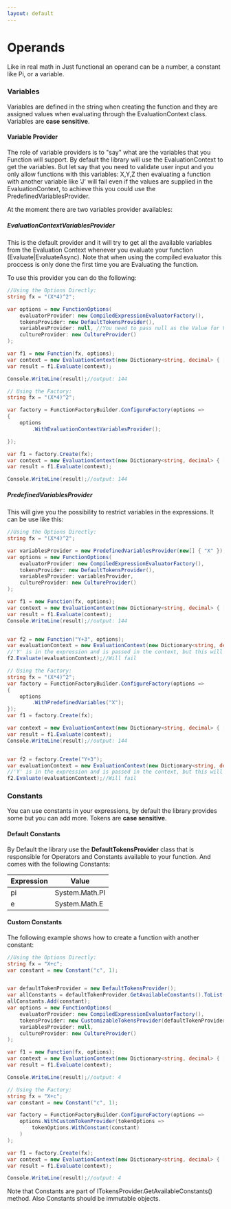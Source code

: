 ```yaml
---
layout: default
---
```


# Operands

Like in real math in Just functional an operand can be a number, a constant like Pi, or a variable.

### Variables

Variables are defined in the string when creating the function and they are assigned values when evaluating through the EvaluationContext class. Variables are **case sensitive**.

#### Variable Provider

The role of variable providers is to "say" what are the variables that you Function will support. By default the library will use the EvaluationContext to get the variables. But let say that you need to validate user input and you only allow functions with this variables: X,Y,Z then evaluating a function with another variable like 'J' will fail even if the values are supplied in the EvaluationContext, to achieve this you could use the PredefinedVariablesProvider.

At the moment there are two variables provider availables:

##### EvaluationContextVariablesProvider

This is the default provider and it will try to get all the available variables from the Evaluation Context whenever you evaluate your function (Evaluate|EvaluateAsync).
Note that when using the compiled evaluator this proccess is only done the first time you are Evaluating the function.

To use this provider you can do the following:

```C#
//Using the Options Directly:
string fx = "(X*4)^2";

var options = new FunctionOptions(
    evaluatorProvider: new CompiledExpressionEvaluatorFactory(),
    tokensProvider: new DefaultTokensProvider(),
    variablesProvider: null, //You need to pass null as the Value for Variables Provider
    cultureProvider: new CultureProvider()
);

var f1 = new Function(fx, options);
var context = new EvaluationContext(new Dictionary<string, decimal> { ["X"] = 3 });
var result = f1.Evaluate(context);

Console.WriteLine(result);//output: 144
```

```C#
// Using the Factory:
string fx = "(X*4)^2";

var factory = FunctionFactoryBuilder.ConfigureFactory(options =>
{
    options
        .WithEvaluationContextVariablesProvider();

});

var f1 = factory.Create(fx);
var context = new EvaluationContext(new Dictionary<string, decimal> { ["X"] = 3 });
var result = f1.Evaluate(context);

Console.WriteLine(result);//output: 144
```

##### PredefinedVariablesProvider

This will give you the possibility to restrict variables in the expressions. It can be use like this:

```C#
//Using the Options Directly:
string fx = "(X*4)^2";

var variablesProvider = new PredefinedVariablesProvider(new[] { "X" });
var options = new FunctionOptions(
    evaluatorProvider: new CompiledExpressionEvaluatorFactory(),
    tokensProvider: new DefaultTokensProvider(),
    variablesProvider: variablesProvider,
    cultureProvider: new CultureProvider()
);

var f1 = new Function(fx, options);
var context = new EvaluationContext(new Dictionary<string, decimal> { ["X"] = 3 });
var result = f1.Evaluate(context);
Console.WriteLine(result);//output: 144


var f2 = new Function("Y+3", options);
var evaluationContext = new EvaluationContext(new Dictionary<string, decimal> { ["Y"] = 3 });
//'Y' is in the expression and is passed in the context, but this will fail:
f2.Evaluate(evaluationContext);//Will fail
```

```C#
// Using the Factory:
string fx = "(X*4)^2";
var factory = FunctionFactoryBuilder.ConfigureFactory(options =>
{
    options
        .WithPredefinedVariables("X");
});
var f1 = factory.Create(fx);

var context = new EvaluationContext(new Dictionary<string, decimal> { ["X"] = 3 });
var result = f1.Evaluate(context);
Console.WriteLine(result);//output: 144


var f2 = factory.Create("Y+3");
var evaluationContext = new EvaluationContext(new Dictionary<string, decimal> { ["Y"] = 3 });
//'Y' is in the expression and is passed in the context, but this will fail:
f2.Evaluate(evaluationContext);//Will fail
```

### Constants

You can use constants in your expressions, by default the library provides some but you can add more. Tokens are **case sensitive**.

#### Default Constants

By Default the library use the **DefaultTokensProvider** class that is responsible for Operators and Constants available to your function. And comes with the following Constants:

| Expression | Value          |
| ---------- | -------------- |
| pi         | System.Math.PI |
| e          | System.Math.E  |

#### Custom Constants

The following example shows how to create a function with another constant:

```C#
//Using the Options Directly:
string fx = "X+c";
var constant = new Constant("c", 1);


var defaultTokenProvider = new DefaultTokensProvider();
var allConstants = defaultTokenProvider.GetAvailableConstants().ToList();
allConstants.Add(constant);
var options = new FunctionOptions(
    evaluatorProvider: new CompiledExpressionEvaluatorFactory(),
    tokensProvider: new CustomizableTokensProvider(defaultTokenProvider.GetAvailableOperators(), allConstants),
    variablesProvider: null,
    cultureProvider: new CultureProvider()
);

var f1 = new Function(fx, options);
var context = new EvaluationContext(new Dictionary<string, decimal> { ["X"] = 3 });
var result = f1.Evaluate(context);

Console.WriteLine(result);//output: 4
```

```C#
// Using the Factory:
string fx = "X+c";
var constant = new Constant("c", 1);

var factory = FunctionFactoryBuilder.ConfigureFactory(options =>
    options.WithCustomTokenProvider(tokenOptions =>
        tokenOptions.WithConstant(constant)
    )
);

var f1 = factory.Create(fx);
var context = new EvaluationContext(new Dictionary<string, decimal> { ["X"] = 3 });
var result = f1.Evaluate(context);

Console.WriteLine(result);//output: 4
```

Note that Constants are part of ITokensProvider.GetAvailableConstants() method. Also Constants should be immutable objects.
